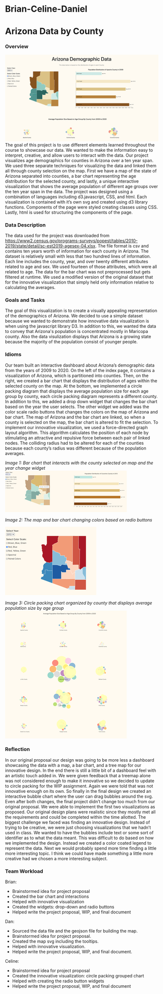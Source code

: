 # Brian-Celine-Daniel
# Arizona Data by County 
### Overview
![Thumbnail](/thumbnail.png)
 The goal of this project is to use different elements learned throughout the course to showcase our data. We wanted to make the information easy to interpret, creative, and allow users to interact with the data. Our project visualizes age demographics for counties in Arizona over a ten year span. We used three separate techniques for visualizing the data and linked them all through county selection on the map. First we have a map of the state of Arizona separated into counties, a bar chart representing the age distribution for the selected county, and lastly, a unique interactive visualization that shows the average population of different age groups over the ten year span in the data. 
The project was designed using a combination of languages including d3.javascript, CSS, and html.  Each visualization is contained with it’s own svg and created using d3 library functions. Components of the page were styled creating classes using CSS. Lastly, html is used for structuring the components of the page. 

### Data Description
The data used for the project was downloaded from https://www2.census.gov/programs-surveys/popest/tables/2010-2019/state/detail/sc-est2019-agesex-04.xlsx.  The file format is csv and contains ten years worth of information for each county in Arizona. The dataset is relatively small with less that two hundred lines of information.  Each line includes the county, year, and over twenty different attributes related to age and sex. We used fourteen of those attributes, which were all related to age.  The data for the bar chart was not preprocessed but gets filtered at runtime. We used a modified version of the original dataset that for the innovative visualization that simply held only information relative to calculating the averages.
 
### Goals and Tasks
The goal of this visualization is to create a visually appealing representation of the demographics of Arizona. We decided to use a simple dataset because we wanted to demonstrate how innovative data visualization is when using the javascript library D3. In addition to this, we wanted the data to convey that Arizona's population is concentrated mostly in Maricopa county. Also the data visulization displays that Arizona is a growing state because the majority of the population consist of younger people. 

### Idioms
Our team built an interactive dashboard about Arizona’s demographic data from the years of 2009 to 2020. On the left of the index page, it contains a visualization of Arizona, which is partitioned into counties. Then, on the right, we created a bar chart that displays the distribution of ages within the selected county on the map. At the bottom, we implemented a circle packing diagram that displays the average population size for each age group by county, each circle packing diagram represents a different county. In addition to this, we added a drop down widget that changes the bar chart based on the year the user selects. The other widget we added was the color scale radio buttons that changes the colors on the map of Arizona and bar chart. The map of Arizona and the bar chart are linked, so when a county is selected on the map, the bar chart is altered to fit the selection. 
To implement our innovative visualization, we used a force-directed graph layout algorithm. This algorithm calculates the position of each node by stimulating an attractive and repulsive force between each pair of linked nodes. The colliding radius had to be altered for each of the counties because each county’s radius was different because of the population averages.

*Image 1: Bar chart that interacts with the county selected on map and the year change widget*
![barchart](/barchart.png) 

*Image 2: The map and bar chart changing colors based on radio buttons*

![color](/colorScale.png) 

*Image 3: Circle packing chart organized by county that displays average population size by age group*
![circle](/CircleChart.png)


### Reflection
In our original proposal our design was going to be more less a dashboard showcasing the data with a  map, a bar chart, and a tree map for our innovative design. In the end there is still a little bit of a dashboard feel with an artistic touch added in. We were given feedback that a treemap alone was not considered enough to make it innovative so we decided to update to circle packing for the WIP assignment. Again we were told that was not innovative enough on its own. So finally in the final design we created an interactive bubble chart where the user can drag bubbles around the svg. 
Even after both changes, the final project didn’t change too much from our original proposal. We were able to implement the first two visualizations as proposed. Our original design plans were realistic since they mostly met all the requirements and could be completed within the time allotted. The biggest challenge we faced was finding an innovative design. Instead of trying to be creative, we were just choosing visualizations that we hadn’t used in class. We wanted to have the bubbles include text or some sort of identifier as to what the data meant. This was difficult to do based on how we implemented the design. Instead we created a color coated legend to represent the data. Next we would probably spend more time finding a little more interesting topic. I think we could have made something a little more creative had we chosen a more interesting subject. 

### Team Workload
Brian:
* Brainstormed idea for project proposal
* Created the bar chart and interactions 
* Helped with innovative visualization 
* Created the widgets: drop-down and radio buttons
* Helped write the project proposal, WIP, and final document

Dan: 
* Sourced the data file and the geojson file for building the map.
* Brainstormed idea for project proposal.
* Created the map svg including the tooltips.
* Helped with innovative visualization.
* Helped write the project proposal, WIP, and final document.

Celine:
* Brainstormed idea for project proposal
* Created the innovative visualization: circle packing grouped chart
* Helped with creating the radio button widgets
* Helped write the project proposal, WIP, and final document



